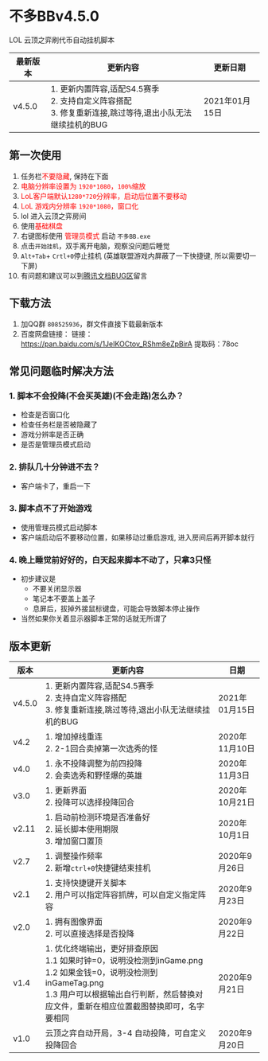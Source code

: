 # 不多BBv4.5.0
 LOL 云顶之弈刷代币自动挂机脚本

| 最新版本 | 更新内容                                          | 更新日期       |
| -------- | ------------------------------------------------- | -------------- |
| v4.5.0     | 1. 更新内置阵容,适配S4.5赛季<br />2. 支持自定义阵容搭配<br/>3. 修复重新连接,跳过等待,退出小队无法继续挂机的BUG| 2021年01月15日 |


## 第一次使用

1. 任务栏<font color=#FF0000>不要隐藏</font>, 保持在下面
3. <font color=#FF0000>电脑分辨率设置为 `1920*1080`，`100%`缩放</font> 
4. <font color=#FF0000>LoL客户端默认`1280*720`分辨率，启动后位置不要移动</font>
5. <font color=#FF0000>LoL 游戏内分辨率 `1920*1080`，窗口化</font>
6. lol 进入云顶之弈房间
6. 使用<font color=#FF0000>基础棋盘</font>
7. 右键图标使用 <font color=#FF0000>管理员模式 </font> 启动 `不多BB.exe`
9. 点击`开始挂机`，双手离开电脑，观察没问题后睡觉
10. `Alt+Tab`+ `Crtl+0`停止挂机   (英雄联盟游戏内屏蔽了一下快捷键, 所以需要切一下屏)
11.  有问题和建议可以到[腾讯文档BUG区](https://docs.qq.com/sheet/DSklsY0hZRmhycmJt?groupUin=IJjUw0eVIFNAuHRUyb66pQ%253D%253D&tab=BB08J2)留言

## 下载方法

1. 加QQ群 `808525936`，群文件直接下载最新版本
3. 百度网盘链接：
   链接：https://pan.baidu.com/s/1JeIKOCtov_RShm8eZpBirA 
   提取码：78oc 

##  常见问题临时解决方法

### 1. 脚本不会投降(不会买英雄)(不会走路)怎么办？

- 检查是否窗口化
- 检查任务栏是否被隐藏了
- 游戏分辨率是否正确
- 是否是管理员模式启动

### 2. 排队几十分钟进不去？

- 客户端卡了，重启一下

### 3. 脚本点不了开始游戏

- 使用管理员模式启动脚本
- 客户端启动后不要移动位置，如果移动过重启游戏, 进入房间后再开脚本就行

### 4. 晚上睡觉前好好的，白天起来脚本不动了，只拿3只怪

- 初步建议是
  - 不要关闭显示器
  - 笔记本不要盖上盖子
  - 息屏后，拔掉外接鼠标键盘，可能会导致脚本停止操作
- 当然如果你关着显示器脚本正常的话就无所谓了

## 版本更新

| 版本   | 更新内容                                                     | 日期           |
| ------ | ------------------------------------------------------------ | -------------- |
| v4.5.0 | 1. 更新内置阵容,适配S4.5赛季<br />2. 支持自定义阵容搭配<br/>3. 修复重新连接,跳过等待,退出小队无法继续挂机的BUG<br/> | 2021年01月15日 |
| v4.2   | 1. 增加掉线重连<br />2. 2-1回合卖掉第一次选秀的怪            | 2020年11月10日 |
| v4.0   | 1. 永不投降调整为前四投降<br />2. 会卖选秀和野怪爆的英雄     | 2020年11月3日  |
| v3.0   | 1. 更新界面<br />2. 投降可以选择投降回合                     | 2020年10月21日 |
| v2.11  | 1. 启动前检测环境是否准备好<br />2. 延长脚本使用期限<br />3. 增加窗口置顶 | 2020年10月1日  |
| v2.7   | 1. 调整操作频率<br />2. 新增`ctrl+0`快捷键结束挂机           | 2020年9月26日  |
| v2.1   | 1. 支持快捷键开关脚本<br />2. 用户可以指定阵容抓牌，可以自定义指定阵容 | 2020年9月23日  |
| v2.0   | 1. 拥有图像界面<br />2. 可以直接选择是否投降                 | 2020年9月22日  |
| v1.4   | 1. 优化终端输出，更好排查原因  <br />1.1 如果时钟=0，说明没检测到inGame.png  <br/>1.2 如果金钱=0，说明没检测到inGameTag.png  <br/>1.3 用户可以根据输出自行判断，然后替换对应文件，重新在相应位置截图替换即可，名字要相同 | 2020年9月21日  |
| v1.0   | 云顶之弈自动开局，3-4 自动投降，可自定义投降回合             | 2020年9月20日  |